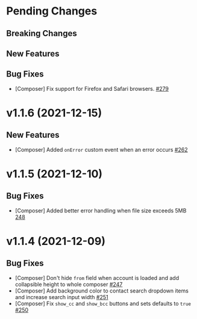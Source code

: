 # Pending Changes

## Breaking Changes
## New Features
## Bug Fixes

- [Composer] Fix support for Firefox and Safari browsers. [#279](https://github.com/nylas/components/pull/279)

# v1.1.6 (2021-12-15)

## New Features

- [Composer] Added `onError` custom event when an error occurs [#262](https://github.com/nylas/components/pull/262)

# v1.1.5 (2021-12-10)

## Bug Fixes

- [Composer] Added better error handling when file size exceeds 5MB [248](https://github.com/nylas/components/pull/248)

# v1.1.4 (2021-12-09)

## Bug Fixes

- [Composer] Don't hide `from` field when account is loaded and add collapsible height to whole composer [#247](https://github.com/nylas/components/pull/247)
- [Composer] Add background color to contact search dropdown items and increase search input width [#251](https://github.com/nylas/components/pull/251)
- [Composer] Fix `show_cc` and `show_bcc` buttons and sets defaults to `true` [#250](https://github.com/nylas/components/pull/250)
